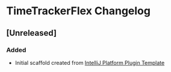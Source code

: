 <!-- Keep a Changelog guide -> https://keepachangelog.com -->

# TimeTrackerFlex Changelog

## [Unreleased]
### Added
- Initial scaffold created from [IntelliJ Platform Plugin Template](https://github.com/JetBrains/intellij-platform-plugin-template)
